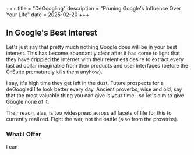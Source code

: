 +++
title = "DeGoogling"
description = "Pruning Google's Influence Over Your Life"
date = 2025-02-20
+++

## In Google's Best Interest

Let's just say that pretty much nothing Google does will be in your best
interest. This has become abundantly clear after it has come to light that they
have crippled the internet with their relentless desire to extract every last ad
dollar imaginable from their products and user interfaces (before the C-Suite
prematurely kills them anyhow).

I say, it's high time they get left in the dust. Future prospects for a
deGoogled life look better every day. Ancient proverbs, wise and old, say that
the most valuable thing you can give is your time--so let's aim to give Google
none of it.

Their reach, alas, is too widespread across all facets of life for this to
currently realized. Fight the war, not the battle (also from the proverbs).

### What I Offer

I can
